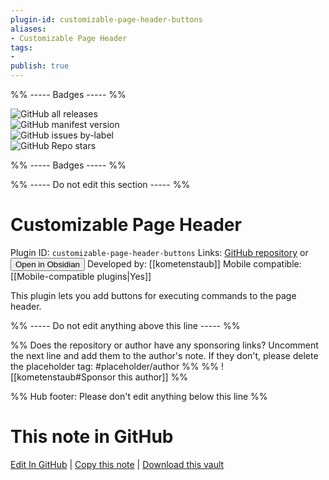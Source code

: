 ```yaml
---
plugin-id: customizable-page-header-buttons
aliases:
- Customizable Page Header
tags: 
- 
publish: true
---
```


%% ----- Badges ----- %%

![GitHub all releases](https://img.shields.io/github/downloads/kometenstaub/customizable-page-header-buttons/total?color=573E7A&logo=github&style=for-the-badge)   
![GitHub manifest version](https://img.shields.io/github/manifest-json/v/kometenstaub/customizable-page-header-buttons?color=573E7A&logo=github&style=for-the-badge)   
![GitHub issues by-label](https://img.shields.io/github/issues/kometenstaub/customizable-page-header-buttons/help%20wanted?color=573E7A&logo=github&style=for-the-badge)   
![GitHub Repo stars](https://img.shields.io/github/stars/kometenstaub/customizable-page-header-buttons?color=573E7A&logo=github&style=for-the-badge)

%% ----- Badges ----- %%

%% ----- Do not edit this section ----- %%

# Customizable Page Header

Plugin ID: `customizable-page-header-buttons`
Links: [GitHub repository](https://github.com/kometenstaub/customizable-page-header-buttons) or [<button id=HH>Open in Obsidian</button>](obsidian://goto-plugin?id=customizable-page-header-buttons)
Developed by: [[kometenstaub]]
Mobile compatible: [[Mobile-compatible plugins|Yes]]

This plugin lets you add buttons for executing commands to the page header.

%% ----- Do not edit anything above this line ----- %% 

%% Does the repository or author have any sponsoring links? Uncomment the next line and add them to the author's note. If they don't, please delete the placeholder tag: #placeholder/author %%
%% ![[kometenstaub#Sponsor this author]] %%

%% Hub footer: Please don't edit anything below this line %%

# This note in GitHub

<span class="git-footer">[Edit In GitHub](https://github.dev/obsidian-community/obsidian-hub/blob/main/02%20-%20Community%20Expansions/02.05%20All%20Community%20Expansions/Plugins/customizable-page-header-buttons.md "git-hub-edit-note") | [Copy this note](https://raw.githubusercontent.com/obsidian-community/obsidian-hub/main/02%20-%20Community%20Expansions/02.05%20All%20Community%20Expansions/Plugins/customizable-page-header-buttons.md "git-hub-copy-note") | [Download this vault](https://github.com/obsidian-community/obsidian-hub/archive/refs/heads/main.zip "git-hub-download-vault") </span>
